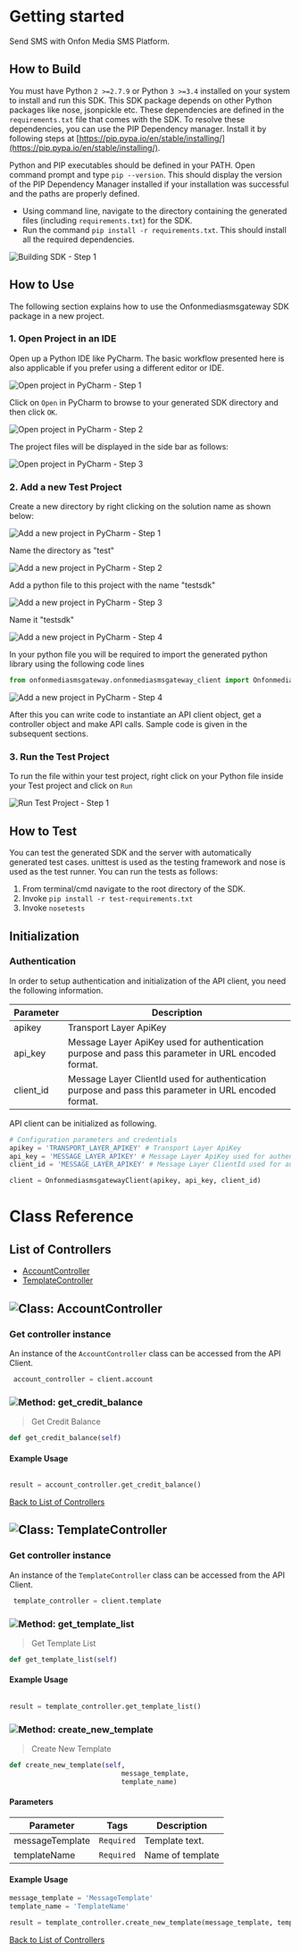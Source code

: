 # Getting started

Send SMS with Onfon Media SMS Platform.

## How to Build


You must have Python ```2 >=2.7.9``` or Python ```3 >=3.4``` installed on your system to install and run this SDK. This SDK package depends on other Python packages like nose, jsonpickle etc. 
These dependencies are defined in the ```requirements.txt``` file that comes with the SDK.
To resolve these dependencies, you can use the PIP Dependency manager. Install it by following steps at [https://pip.pypa.io/en/stable/installing/](https://pip.pypa.io/en/stable/installing/).

Python and PIP executables should be defined in your PATH. Open command prompt and type ```pip --version```.
This should display the version of the PIP Dependency Manager installed if your installation was successful and the paths are properly defined.

* Using command line, navigate to the directory containing the generated files (including ```requirements.txt```) for the SDK.
* Run the command ```pip install -r requirements.txt```. This should install all the required dependencies.

![Building SDK - Step 1](https://apidocs.io/illustration/python?step=installDependencies&workspaceFolder=OnfonMedia%20SMS%20Gateway-Python)


## How to Use

The following section explains how to use the Onfonmediasmsgateway SDK package in a new project.

### 1. Open Project in an IDE

Open up a Python IDE like PyCharm. The basic workflow presented here is also applicable if you prefer using a different editor or IDE.

![Open project in PyCharm - Step 1](https://apidocs.io/illustration/python?step=pyCharm)

Click on ```Open``` in PyCharm to browse to your generated SDK directory and then click ```OK```.

![Open project in PyCharm - Step 2](https://apidocs.io/illustration/python?step=openProject0&workspaceFolder=OnfonMedia%20SMS%20Gateway-Python)     

The project files will be displayed in the side bar as follows:

![Open project in PyCharm - Step 3](https://apidocs.io/illustration/python?step=openProject1&workspaceFolder=OnfonMedia%20SMS%20Gateway-Python&projectName=onfonmediasmsgateway)     

### 2. Add a new Test Project

Create a new directory by right clicking on the solution name as shown below:

![Add a new project in PyCharm - Step 1](https://apidocs.io/illustration/python?step=createDirectory&workspaceFolder=OnfonMedia%20SMS%20Gateway-Python&projectName=onfonmediasmsgateway)

Name the directory as "test"

![Add a new project in PyCharm - Step 2](https://apidocs.io/illustration/python?step=nameDirectory)
   
Add a python file to this project with the name "testsdk"

![Add a new project in PyCharm - Step 3](https://apidocs.io/illustration/python?step=createFile&workspaceFolder=OnfonMedia%20SMS%20Gateway-Python&projectName=onfonmediasmsgateway)

Name it "testsdk"

![Add a new project in PyCharm - Step 4](https://apidocs.io/illustration/python?step=nameFile)

In your python file you will be required to import the generated python library using the following code lines

```Python
from onfonmediasmsgateway.onfonmediasmsgateway_client import OnfonmediasmsgatewayClient
```

![Add a new project in PyCharm - Step 4](https://apidocs.io/illustration/python?step=projectFiles&workspaceFolder=OnfonMedia%20SMS%20Gateway-Python&libraryName=onfonmediasmsgateway.onfonmediasmsgateway_client&projectName=onfonmediasmsgateway&className=OnfonmediasmsgatewayClient)

After this you can write code to instantiate an API client object, get a controller object and  make API calls. Sample code is given in the subsequent sections.

### 3. Run the Test Project

To run the file within your test project, right click on your Python file inside your Test project and click on ```Run```

![Run Test Project - Step 1](https://apidocs.io/illustration/python?step=runProject&workspaceFolder=OnfonMedia%20SMS%20Gateway-Python&libraryName=onfonmediasmsgateway.onfonmediasmsgateway_client&projectName=onfonmediasmsgateway&className=OnfonmediasmsgatewayClient)


## How to Test

You can test the generated SDK and the server with automatically generated test
cases. unittest is used as the testing framework and nose is used as the test
runner. You can run the tests as follows:

  1. From terminal/cmd navigate to the root directory of the SDK.
  2. Invoke ```pip install -r test-requirements.txt```
  3. Invoke ```nosetests```

## Initialization

### Authentication
In order to setup authentication and initialization of the API client, you need the following information.

| Parameter | Description |
|-----------|-------------|
| apikey | Transport Layer ApiKey |
| api_key | Message Layer ApiKey used for authentication purpose and pass this parameter in URL encoded format. |
| client_id | Message Layer ClientId used for authentication purpose and pass this parameter in URL encoded format. |



API client can be initialized as following.

```python
# Configuration parameters and credentials
apikey = 'TRANSPORT_LAYER_APIKEY' # Transport Layer ApiKey
api_key = 'MESSAGE_LAYER_APIKEY' # Message Layer ApiKey used for authentication purpose and pass this parameter in URL encoded format.
client_id = 'MESSAGE_LAYER_APIKEY' # Message Layer ClientId used for authentication purpose and pass this parameter in URL encoded format.

client = OnfonmediasmsgatewayClient(apikey, api_key, client_id)
```



# Class Reference

## <a name="list_of_controllers"></a>List of Controllers

* [AccountController](#account_controller)
* [TemplateController](#template_controller)

## <a name="account_controller"></a>![Class: ](https://apidocs.io/img/class.png ".AccountController") AccountController

### Get controller instance

An instance of the ``` AccountController ``` class can be accessed from the API Client.

```python
 account_controller = client.account
```

### <a name="get_credit_balance"></a>![Method: ](https://apidocs.io/img/method.png ".AccountController.get_credit_balance") get_credit_balance

> Get Credit Balance

```python
def get_credit_balance(self)
```

#### Example Usage

```python

result = account_controller.get_credit_balance()

```


[Back to List of Controllers](#list_of_controllers)

## <a name="template_controller"></a>![Class: ](https://apidocs.io/img/class.png ".TemplateController") TemplateController

### Get controller instance

An instance of the ``` TemplateController ``` class can be accessed from the API Client.

```python
 template_controller = client.template
```

### <a name="get_template_list"></a>![Method: ](https://apidocs.io/img/method.png ".TemplateController.get_template_list") get_template_list

> Get Template List

```python
def get_template_list(self)
```

#### Example Usage

```python

result = template_controller.get_template_list()

```


### <a name="create_new_template"></a>![Method: ](https://apidocs.io/img/method.png ".TemplateController.create_new_template") create_new_template

> Create New Template

```python
def create_new_template(self,
                            message_template,
                            template_name)
```

#### Parameters

| Parameter | Tags | Description |
|-----------|------|-------------|
| messageTemplate |  ``` Required ```  | Template text. |
| templateName |  ``` Required ```  | Name of template |



#### Example Usage

```python
message_template = 'MessageTemplate'
template_name = 'TemplateName'

result = template_controller.create_new_template(message_template, template_name)

```


[Back to List of Controllers](#list_of_controllers)



